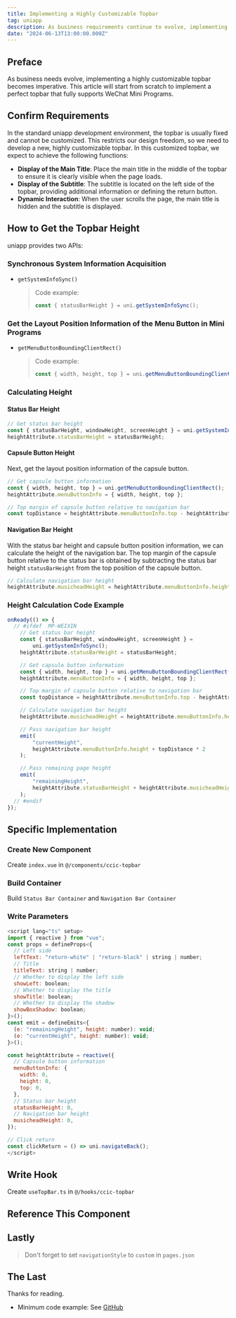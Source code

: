 ```yaml
---
title: Implementing a Highly Customizable Topbar
tag: uniapp
description: As business requirements continue to evolve, implementing a highly customizable topbar is becoming increasingly urgent. This article will start from scratch to implement a perfect topbar that supports WeChat Mini Programs.
date: "2024-06-13T13:00:00.000Z"
---
```



## Preface

As business needs evolve, implementing a highly customizable topbar becomes imperative. This article will start from scratch to implement a perfect topbar that fully supports WeChat Mini Programs.

## Confirm Requirements

In the standard uniapp development environment, the topbar is usually fixed and cannot be customized. This restricts our design freedom, so we need to develop a new, highly customizable topbar. In this customized topbar, we expect to achieve the following functions:

- **Display of the Main Title**: Place the main title in the middle of the topbar to ensure it is clearly visible when the page loads.
- **Display of the Subtitle**: The subtitle is located on the left side of the topbar, providing additional information or defining the return button.
- **Dynamic Interaction**: When the user scrolls the page, the main title is hidden and the subtitle is displayed.

## How to Get the Topbar Height

uniapp provides two APIs:

### Synchronous System Information Acquisition

- `getSystemInfoSync()`
  > Code example:
  >
  > ``` typescript
  > const { statusBarHeight } = uni.getSystemInfoSync();
  > ```

### Get the Layout Position Information of the Menu Button in Mini Programs

- `getMenuButtonBoundingClientRect()`
  > Code example:
  >
  > ``` typescript
  > const { width, height, top } = uni.getMenuButtonBoundingClientRect();
  > ```

### Calculating Height

#### Status Bar Height

``` typescript
// Get status bar height
const { statusBarHeight, windowHeight, screenHeight } = uni.getSystemInfoSync();
heightAttribute.statusBarHeight = statusBarHeight;
```

#### Capsule Button Height

Next, get the layout position information of the capsule button.

``` typescript
// Get capsule button information
const { width, height, top } = uni.getMenuButtonBoundingClientRect();
heightAttribute.menuButtonInfo = { width, height, top };

// Top margin of capsule button relative to navigation bar
const topDistance = heightAttribute.menuButtonInfo.top - heightAttribute.statusBarHeight;
```

#### Navigation Bar Height

With the status bar height and capsule button position information, we can calculate the height of the navigation bar. The top margin of the capsule button relative to the status bar is obtained by subtracting the status bar height `statusBarHeight` from the top position of the capsule button.

``` typescript
// Calculate navigation bar height
heightAttribute.musicheadHeight = heightAttribute.menuButtonInfo.height + topDistance * 2;
```

### Height Calculation Code Example

``` typescript
onReady(() => {
  // #ifdef  MP-WEIXIN
    // Get status bar height
    const { statusBarHeight, windowHeight, screenHeight } =
        uni.getSystemInfoSync();
    heightAttribute.statusBarHeight = statusBarHeight;

    // Get capsule button information
    const { width, height, top } = uni.getMenuButtonBoundingClientRect();
    heightAttribute.menuButtonInfo = { width, height, top };

    // Top margin of capsule button relative to navigation bar
    const topDistance = heightAttribute.menuButtonInfo.top - heightAttribute.statusBarHeight;

    // Calculate navigation bar height
    heightAttribute.musicheadHeight = heightAttribute.menuButtonInfo.height + topDistance * 2;

    // Pass navigation bar height
    emit(
        "currentHeight",
        heightAttribute.menuButtonInfo.height + topDistance * 2
    );

    // Pass remaining page height
    emit(
        "remainingHeight",
        heightAttribute.statusBarHeight + heightAttribute.musicheadHeight
    );
  // #endif
});
```

## Specific Implementation

### Create New Component

Create `index.vue` in `@/components/ccic-topbar`

### Build Container

Build `Status Bar Container` and `Navigation Bar Container`

### Write Parameters

``` js
<script lang="ts" setup>
import { reactive } from "vue";
const props = defineProps<{
  // Left side
  leftText: "return-white" | "return-black" | string | number;
  // Title
  titleText: string | number;
  // Whether to display the left side
  showLeft: boolean;
  // Whether to display the title
  showTitle: boolean;
  // Whether to display the shadow
  showBoxShadow: boolean;
}>();
const emit = defineEmits<{
  (e: "remainingHeight", height: number): void;
  (e: "currentHeight", height: number): void;
}>();

const heightAttribute = reactive({
  // Capsule button information
  menuButtonInfo: {
    width: 0,
    height: 0,
    top: 0,
  },
  // Status bar height
  statusBarHeight: 0,
  // Navigation bar height
  musicheadHeight: 0,
});

// Click return
const clickReturn = () => uni.navigateBack();
</script>
```

## Write Hook

Create `useTopBar.ts` in `@/hooks/ccic-topbar`

## Reference This Component

## Lastly

> Don't forget to set `navigationStyle` to `custom` in `pages.json`

## The Last

Thanks for reading.

* Minimum code example: See [GitHub](https://github.com/GmhLovEDM/ccic-topbar)
